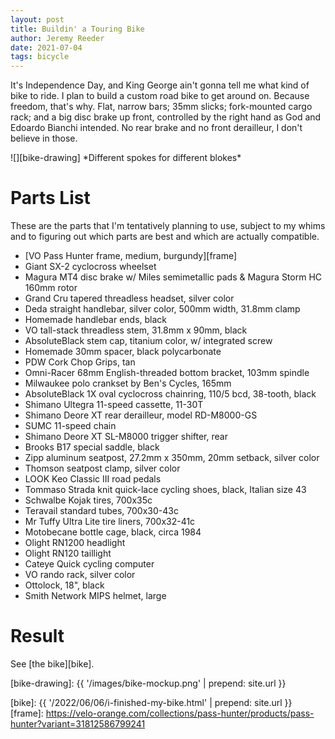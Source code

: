 ```yaml
---
layout: post
title: Buildin' a Touring Bike
author: Jeremy Reeder
date: 2021-07-04
tags: bicycle
---
```


It's Independence Day, and King George ain't gonna tell me what kind of bike to
ride. I plan to build a custom road bike to get around on. Because freedom,
that's why. Flat, narrow bars; 35mm slicks; fork-mounted cargo rack; and a big
disc brake up front, controlled by the right hand as God and Edoardo Bianchi
intended. No rear brake and no front derailleur, I don't believe in those.

<div class="gallery" markdown=1>
![][bike-drawing]
*Different spokes for different blokes*
</div>

# Parts List

These are the parts that I'm tentatively planning to use, subject to my whims
and to figuring out which parts are best and which are actually compatible.

- [VO Pass Hunter frame, medium, burgundy][frame]
- Giant SX-2 cyclocross wheelset
- Magura MT4 disc brake w/ Miles semimetallic pads & Magura Storm HC 160mm rotor
- Grand Cru tapered threadless headset, silver color
- Deda straight handlebar, silver color, 500mm width, 31.8mm clamp
- Homemade handlebar ends, black
- VO tall-stack threadless stem, 31.8mm x 90mm, black
- AbsoluteBlack stem cap, titanium color, w/ integrated screw
- Homemade 30mm spacer, black polycarbonate
- PDW Cork Chop Grips, tan
- Omni-Racer 68mm English-threaded bottom bracket, 103mm spindle
- Milwaukee polo crankset by Ben's Cycles, 165mm
- AbsoluteBlack 1X oval cyclocross chainring, 110/5 bcd, 38-tooth, black
- Shimano Ultegra 11-speed cassette, 11-30T
- Shimano Deore XT rear derailleur, model RD-M8000-GS
- SUMC 11-speed chain
- Shimano Deore XT SL-M8000 trigger shifter, rear
- Brooks B17 special saddle, black
- Zipp aluminum seatpost, 27.2mm x 350mm, 20mm setback, silver color
- Thomson seatpost clamp, silver color
- LOOK Keo Classic III road pedals
- Tommaso Strada knit quick-lace cycling shoes, black, Italian size 43
- Schwalbe Kojak tires, 700x35c
- Teravail standard tubes, 700x30-43c
- Mr Tuffy Ultra Lite tire liners, 700x32-41c
- Motobecane bottle cage, black, circa 1984
- Olight RN1200 headlight
- Olight RN120 taillight
- Cateye Quick cycling computer
- VO rando rack, silver color
- Ottolock, 18", black
- Smith Network MIPS helmet, large

# Result

See [the bike][bike].

[bike-drawing]: {{ '/images/bike-mockup.png' | prepend: site.url }}

[bike]:  {{ '/2022/06/06/i-finished-my-bike.html' | prepend: site.url }}
[frame]: https://velo-orange.com/collections/pass-hunter/products/pass-hunter?variant=31812586799241
